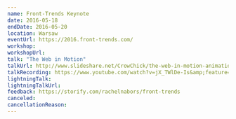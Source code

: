 ```yaml
---
name: Front-Trends Keynote
date: 2016-05-18
endDate: 2016-05-20
location: Warsaw
eventUrl: https://2016.front-trends.com/
workshop:
workshopUrl:
talk: "The Web in Motion"
talkUrl: http://www.slideshare.net/CrowChick/the-web-in-motion-animations-impact-on-ui-and-web-design
talkRecording: https://www.youtube.com/watch?v=jX_TWlDe-Is&amp;feature=youtu.be&amp;list=PLBevk0eXLOGdZ4yHChA-JW69DCBe7uGkJ
lightningTalk:
lightningTalkUrl:
feedback: https://storify.com/rachelnabors/front-trends
canceled:
cancellationReason:
---
```

